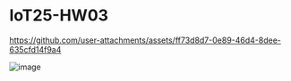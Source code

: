 # IoT25-HW03

https://github.com/user-attachments/assets/ff73d8d7-0e89-46d4-8dee-635cfd14f9a4

![image](https://github.com/user-attachments/assets/1e5b2fe4-0f97-45b3-a655-92ad2fb8dec6)
